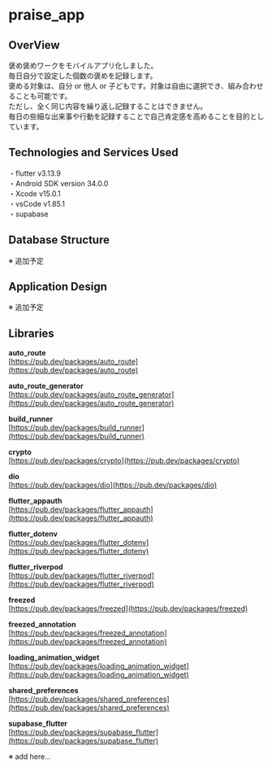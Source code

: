 # praise_app

## OverView
褒め褒めワークをモバイルアプリ化しました。</br>
毎日自分で設定した個数の褒めを記録します。</br>
褒める対象は、自分 or 他人 or 子どもです。対象は自由に選択でき、組み合わせることも可能です。</br>
ただし、全く同じ内容を繰り返し記録することはできません。</br>
毎日の些細な出来事や行動を記録することで自己肯定感を高めることを目的としています。</br>

## Technologies and Services Used
・flutter v3.13.9</br>
・Android SDK version 34.0.0</br>
・Xcode v15.0.1</br>
・vsCode v1.85.1</br>
・supabase</br>

## Database Structure

※ 追加予定


## Application Design

※ 追加予定

## Libraries

<b>auto_route</b></br>
[https://pub.dev/packages/auto_route](https://pub.dev/packages/auto_route)</br>

<b>auto_route_generator</b></br>
[https://pub.dev/packages/auto_route_generator](https://pub.dev/packages/auto_route_generator)</br>

<b>build_runner</b></br>
[https://pub.dev/packages/build_runner](https://pub.dev/packages/build_runner)</br>

<b>crypto</b></br>
[https://pub.dev/packages/crypto](https://pub.dev/packages/crypto)</br>

<b>dio</b></br>
[https://pub.dev/packages/dio](https://pub.dev/packages/dio)</br>

<b>flutter_appauth</b></br>
[https://pub.dev/packages/flutter_appauth](https://pub.dev/packages/flutter_appauth)</br>

<b>flutter_dotenv</b></br>
[https://pub.dev/packages/flutter_dotenv](https://pub.dev/packages/flutter_dotenv)</br>

<b>flutter_riverpod</b></br>
[https://pub.dev/packages/flutter_riverpod](https://pub.dev/packages/flutter_riverpod)</br>

<b>freezed</b></br>
[https://pub.dev/packages/freezed](https://pub.dev/packages/freezed)</br>

<b>freezed_annotation</b></br>
[https://pub.dev/packages/freezed_annotation](https://pub.dev/packages/freezed_annotation)</br>

<b>loading_animation_widget</b></br>
[https://pub.dev/packages/loading_animation_widget](https://pub.dev/packages/loading_animation_widget)</br>

<b>shared_preferences</b></br>
[https://pub.dev/packages/shared_preferences](https://pub.dev/packages/shared_preferences)</br>

<b>supabase_flutter</b></br>
[https://pub.dev/packages/supabase_flutter](https://pub.dev/packages/supabase_flutter)</br>

※ add here...</br>
</br>
